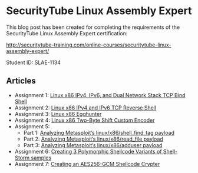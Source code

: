 # SecurityTube Linux Assembly Expert

This blog post has been created for completing the requirements of the SecurityTube Linux Assembly Expert certification:

http://securitytube-training.com/online-courses/securitytube-linux-assembly-expert/

Student ID: SLAE-1134

## Articles

* Assignment 1: [Linux x86 IPv4, IPv6, and Dual Network Stack TCP Bind Shell](https://deceiveyour.team/2018/08/19/tcp-ipv4-ipv6-and-dual-stack-bind-shell/)
* Assignment 2: [Linux x86 IPv4 and IPv6 TCP Reverse Shell](https://deceiveyour.team/2018/08/26/tcp-ipv4-and-ipv6-reverse-shell/)
* Assignment 3: [Linux x86 Egghunter](https://deceiveyour.team/2018/08/27/x86-egghunter/)
* Assignment 4: [Linux x86 Two-Byte Shift Custom Encoder](https://deceiveyour.team/2018/08/27/linux-x86-two-byte-shift-encoder/)
* Assignment 5:
    * Part 1: [Analyzing Metasploit’s linux/x86/shell_find_tag payload](https://deceiveyour.team/2018/08/27/analyzing-metasploits-linux-x86-shell_find_tag-payload/)
    * Part 2: [Analyzing Metasploit’s linux/x86/read_file payload](https://deceiveyour.team/2018/08/28/analyzing-metasploits-linux-x86-read_file-payload/)
    * Part 3: [Analyzing Metasploit’s linux/x86/adduser payload](https://deceiveyour.team/2018/08/28/analyzing-metasploits-linux-x86-adduser-payload//)
* Assignment 6: [Creating 3 Polymorphic Shellcode Variants of Shell-Storm samples
](https://deceiveyour.team/2018/08/29/creating-3-polymorphic-shellcode-variants-of-shell-storm-samples/)
* Assignment 7: [Creating an AES256-GCM Shellcode Crypter](https://deceiveyour.team/2018/08/30/creating-an-aes256-gcm-shellcode-crypter/)
